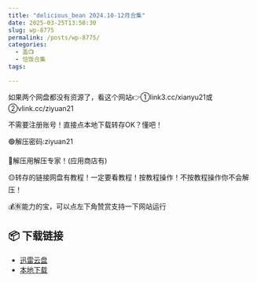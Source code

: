 ```yaml
---
title: "delicious_bean 2024.10-12月合集"
date: 2025-03-25T13:58:30
slug: wp-8775
permalink: /posts/wp-8775/
categories:
  - 盖📺
  - 恰饭合集
tags:

---
```


如果两个网盘都没有资源了，看这个网站👉①link3.cc/xianyu21或②vlink.cc/ziyuan21

不需要注册账号！直接点本地下载转存OK？懂吧！

🟢解压密码:ziyuan21

🔵解压用解压专家！(应用商店有)

🟡转存的链接网盘有教程！一定要看教程！按教程操作！不按教程操作你不会解压！

💰🈶能力的宝，可以点左下角赞赏支持一下网站运行

## 📦 下载链接
- [迅雷云盘](https://blziyuan21.com/pay-download/8775?key=cc0af78bc0&down_id=0)
- [本地下载](https://blziyuan21.com/pay-download/8775?key=cc0af78bc0&down_id=1)

